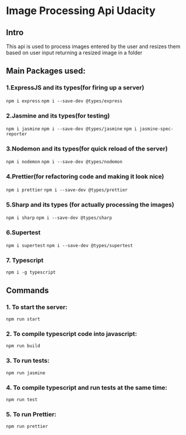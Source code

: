 # Image Processing Api Udacity

## Intro

This api is used to process images entered by the user and resizes them based on user input returning a resized image in a folder

## Main Packages used:

### 1.ExpressJS and its types(for firing up a server)
`npm i express`
`npm i --save-dev @types/express`

### 2.Jasmine and its types(for testing)
`npm i jasmine`
`npm i --save-dev @types/jasmine`
`npm i jasmine-spec-reporter`

### 3.Nodemon and its types(for quick reload of the server)
`npm i nodemon`
`npm i --save-dev @types/nodemon`

### 4.Prettier(for refactoring code and making it look nice)
`npm i prettier`
`npm i --save-dev @types/prettier`

### 5.Sharp and its types (for actually processing the images)
`npm i sharp`
`npm i --save-dev @types/sharp`

### 6.Supertest
`npm i supertest`
`npm i --save-dev @types/supertest`

### 7. Typescript
`npm i -g typescript`

## Commands 

### 1. To start the server:
`npm run start`

### 2. To compile typescript code into javascript:
`npm run build`

### 3. To run tests:
`npm run jasmine`

### 4. To compile typescript and run tests at the same time:
`npm run test`

### 5. To run Prettier:
`npm run prettier`
